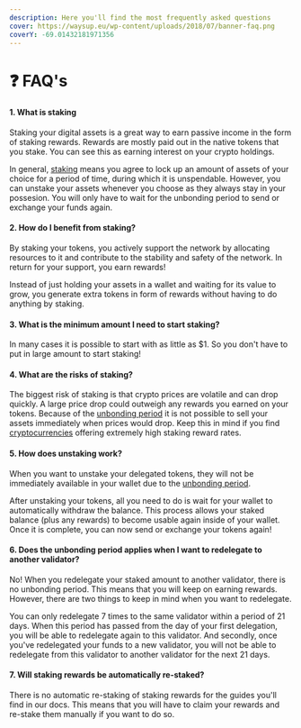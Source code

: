 ```yaml
---
description: Here you'll find the most frequently asked questions
cover: https://waysup.eu/wp-content/uploads/2018/07/banner-faq.png
coverY: -69.01432181971356
---
```


# ❓ FAQ's

#### 1. What is staking

Staking your digital assets is a great way to earn passive income in the form of staking rewards. Rewards are mostly paid out in the native tokens that you stake. You can see this as earning interest on your crypto holdings.

In general, [staking](getting-started/what\_is\_staking.md) means you agree to lock up an amount of assets of your choice for a period of time, during which it is unspendable. However, you can unstake your assets whenever you choose as they always stay in your possesion. You will only have to wait for the unbonding period to send or exchange your funds again.

#### 2. How do I benefit from staking?

By staking your tokens, you actively support the network by allocating resources to it and contribute to the stability and safety of the network. In return for your support, you earn rewards!

Instead of just holding your assets in a wallet and waiting for its value to grow, you generate extra tokens in form of rewards without having to do anything by staking.

#### 3. What is the minimum amount I need to start staking?

In many cases it is possible to start with as little as $1. So you don't have to put in large amount to start staking!

#### 4. What are the risks of staking?

The biggest risk of staking is that crypto prices are volatile and can drop quickly. A large price drop could outweigh any rewards you earned on your tokens. Because of the [unbonding period](glossary/unbonding\_period.md) it is not possible to sell your assets immediately when prices would drop. Keep this in mind if you find [cryptocurrencies](glossary/cryptocurrency.md) offering extremely high staking reward rates.

#### 5. How does unstaking work?

When you want to unstake your delegated tokens, they will not be immediately available in your wallet due to the [unbonding period](glossary/unbonding\_period.md).

After unstaking your tokens, all you need to do is wait for your wallet to automatically withdraw the balance. This process allows your staked balance (plus any rewards) to become usable again inside of your wallet. Once it is complete, you can now send or exchange your tokens again!

#### 6. Does the unbonding period applies when I want to redelegate to another validator?

No! When you redelegate your staked amount to another validator, there is no unbonding period. This means that you will keep on earning rewards. However, there are two things to keep in mind when you want to redelegate.

You can only redelegate 7 times to the same validator within a period of 21 days. When this period has passed from the day of your first delegation, you will be able to redelegate again to this validator. And secondly, once you've redelegated your funds to a new validator, you will not be able to redelegate from this validator to another validator for the next 21 days.

#### 7. Will staking rewards be automatically re-staked?

There is no automatic re-staking of staking rewards for the guides you'll find in our docs. This means that you will have to claim your rewards and re-stake them manually if you want to do so.
